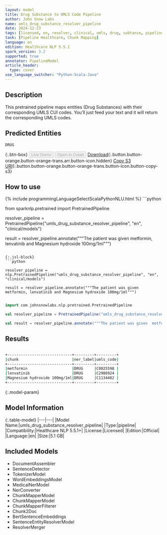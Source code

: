 ```yaml
---
layout: model
title: Drug Substance to UMLS Code Pipeline
author: John Snow Labs
name: umls_drug_substance_resolver_pipeline
date: 2024-12-23
tags: [licensed, en, resolver, clinical, umls, drug, subtance, pipeline]
task: [Pipeline Healthcare, Chunk Mapping]
language: en
edition: Healthcare NLP 5.5.1
spark_version: 3.2
supported: true
annotator: PipelineModel
article_header:
  type: cover
use_language_switcher: "Python-Scala-Java"
---
```


## Description

This pretrained pipeline maps entities (Drug Substances) with their corresponding UMLS CUI codes. You’ll just feed your text and it will return the corresponding UMLS codes.

## Predicted Entities

`DRUG`

{:.btn-box}
<button class="button button-orange" disabled>Live Demo</button>
<button class="button button-orange" disabled>Open in Colab</button>
[Download](https://s3.amazonaws.com/auxdata.johnsnowlabs.com/clinical/models/umls_drug_substance_resolver_pipeline_en_5.5.1_3.2_1734964493567.zip){:.button.button-orange.button-orange-trans.arr.button-icon.hidden}
[Copy S3 URI](s3://auxdata.johnsnowlabs.com/clinical/models/umls_drug_substance_resolver_pipeline_en_5.5.1_3.2_1734964493567.zip){:.button.button-orange.button-orange-trans.button-icon.button-copy-s3}

## How to use



<div class="tabs-box" markdown="1">
{% include programmingLanguageSelectScalaPythonNLU.html %}
```python

from sparknlp.pretrained import PretrainedPipeline

resolver_pipeline = PretrainedPipeline("umls_drug_substance_resolver_pipeline", "en", "clinical/models")

result = resolver_pipeline.annotate("""The patient was given  metformin, lenvatinib and Magnesium hydroxide 100mg/1ml""")

```

{:.jsl-block}
```python

resolver_pipeline = nlp.PretrainedPipeline("umls_drug_substance_resolver_pipeline", "en", "clinical/models")

result = resolver_pipeline.annotate("""The patient was given  metformin, lenvatinib and Magnesium hydroxide 100mg/1ml""")

```
```scala

import com.johnsnowlabs.nlp.pretrained.PretrainedPipeline

val resolver_pipeline = PretrainedPipeline("umls_drug_substance_resolver_pipeline", "en", "clinical/models")

val result = resolver_pipeline.annotate("""The patient was given  metformin, lenvatinib and Magnesium hydroxide 100mg/1ml""")

```
</div>

## Results

```bash

+-----------------------------+---------+---------+
|chunk                        |ner_label|umls_code|
+-----------------------------+---------+---------+
|metformin                    |DRUG     |C0025598 |
|lenvatinib                   |DRUG     |C2986924 |
|Magnesium hydroxide 100mg/1ml|DRUG     |C1134402 |
+-----------------------------+---------+---------+

```

{:.model-param}
## Model Information

{:.table-model}
|---|---|
|Model Name:|umls_drug_substance_resolver_pipeline|
|Type:|pipeline|
|Compatibility:|Healthcare NLP 5.5.1+|
|License:|Licensed|
|Edition:|Official|
|Language:|en|
|Size:|5.1 GB|

## Included Models

- DocumentAssembler
- SentenceDetector
- TokenizerModel
- WordEmbeddingsModel
- MedicalNerModel
- NerConverter
- ChunkMapperModel
- ChunkMapperModel
- ChunkMapperFilterer
- Chunk2Doc
- BertSentenceEmbeddings
- SentenceEntityResolverModel
- ResolverMerger